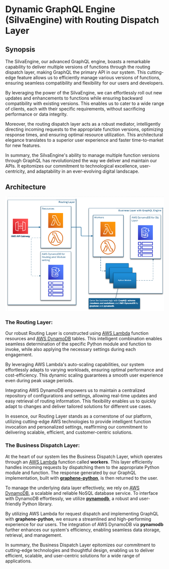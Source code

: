 # Dynamic GraphQL Engine (SilvaEngine) with Routing Dispatch Layer 

## Synopsis
The SilvaEngine, our advanced GraphQL engine, boasts a remarkable capability to deliver multiple versions of functions through the routing dispatch layer, making GraphQL the primary API in our system. This cutting-edge feature allows us to efficiently manage various versions of functions, ensuring seamless compatibility and flexibility for our users and developers.

By leveraging the power of the SilvaEngine, we can effortlessly roll out new updates and enhancements to functions while ensuring backward compatibility with existing versions. This enables us to cater to a wide range of clients, each with their specific requirements, without sacrificing performance or data integrity.

Moreover, the routing dispatch layer acts as a robust mediator, intelligently directing incoming requests to the appropriate function versions, optimizing response times, and ensuring optimal resource utilization. This architectural elegance translates to a superior user experience and faster time-to-market for new features.

In summary, the SilvaEngine's ability to manage multiple function versions through GraphQL has revolutionized the way we deliver and maintain our APIs. It epitomizes our commitment to technological excellence, user-centricity, and adaptability in an ever-evolving digital landscape.

## Architecture
![Architecture](/images/2020-04-22_12-26-42.png)

### The Routing Layer:
Our robust Routing Layer is constructed using [AWS Lambda](https://aws.amazon.com/lambda/) function resources and [AWS DynamoDB](https://aws.amazon.com/dynamodb/) tables. This intelligent combination enables seamless determination of the specific Python module and function to invoke, while also applying the necessary settings during each engagement.

By leveraging AWS Lambda's auto-scaling capabilities, our system effortlessly adapts to varying workloads, ensuring optimal performance and cost-efficiency. This dynamic scaling guarantees a smooth user experience even during peak usage periods.

Integrating AWS DynamoDB empowers us to maintain a centralized repository of configurations and settings, allowing real-time updates and easy retrieval of routing information. This flexibility enables us to quickly adapt to changes and deliver tailored solutions for different use cases.

In essence, our Routing Layer stands as a cornerstone of our platform, utilizing cutting-edge AWS technologies to provide intelligent function invocation and personalized settings, reaffirming our commitment to delivering scalable, efficient, and customer-centric solutions.

### The Business Dispatch Layer:
At the heart of our system lies the Business Dispatch Layer, which operates through an [AWS Lambda](https://aws.amazon.com/lambda/) function called **workers**. This layer efficiently handles incoming requests by dispatching them to the appropriate Python module and function. The response generated by our GraphQL implementation, built with [**graphene-python**](https://graphene-python.org/), is then returned to the user.

To manage the underlying data layer effectively, we rely on [AWS DynamoDB](https://aws.amazon.com/dynamodb/), a scalable and reliable NoSQL database service. To interface with DynamoDB effortlessly, we utilize [**pynamodb**](https://pynamodb.readthedocs.io), a robust and user-friendly Python library.

By utilizing AWS Lambda for request dispatch and implementing GraphQL with **graphene-python**, we ensure a streamlined and high-performing experience for our users. The integration of AWS DynamoDB via **pynamodb** further enhances our system's efficiency, enabling seamless data storage, retrieval, and management.

In summary, the Business Dispatch Layer epitomizes our commitment to cutting-edge technologies and thoughtful design, enabling us to deliver efficient, scalable, and user-centric solutions for a wide range of applications.